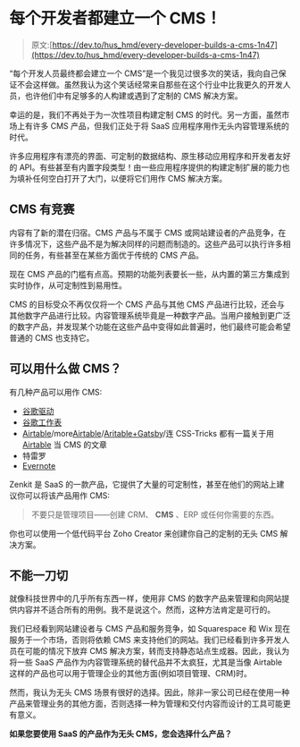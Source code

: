 # 每个开发者都建立一个 CMS！

> 原文:[https://dev.to/hus_hmd/every-developer-builds-a-cms-1n47](https://dev.to/hus_hmd/every-developer-builds-a-cms-1n47)

“每个开发人员最终都会建立一个 CMS”是一个我见过很多次的笑话，我向自己保证不会这样做。虽然我认为这个笑话经常来自那些在这个行业中比我更久的开发人员，也许他们中有足够多的人构建或遇到了定制的 CMS 解决方案。

幸运的是，我们不再处于为一次性项目构建定制 CMS 的时代。另一方面，虽然市场上有许多 CMS 产品，但我们正处于将 SaaS 应用程序用作无头内容管理系统的时代。

许多应用程序有漂亮的界面、可定制的数据结构、原生移动应用程序和开发者友好的 API。有些甚至有内置字段类型！由一些应用程序提供的构建定制扩展的能力也为填补任何空白打开了大门，以便将它们用作 CMS 解决方案。

## [](#cms-has-a-competition)CMS 有竞赛

内容有了新的潜在归宿。CMS 产品与不属于 CMS 或网站建设者的产品竞争，在许多情况下，这些产品不是为解决同样的问题而制造的。这些产品可以执行许多相同的任务，有些甚至在某些方面优于传统的 CMS 产品。

现在 CMS 产品的门槛有点高。预期的功能列表要长一些，从内置的第三方集成到实时协作，从可定制性到易用性。

CMS 的目标受众不再仅仅将一个 CMS 产品与其他 CMS 产品进行比较，还会与其他数字产品进行比较。内容管理系统毕竟是一种数字产品。当用户接触到更广泛的数字产品，并发现某个功能在这些产品中变得如此普遍时，他们最终可能会希望普通的 CMS 也支持它。

## [](#what-can-you-use-as-a-cms)可以用什么做 CMS？

有几种产品可以用作 CMS:

*   [谷歌驱动](https://github.com/max-barry/google-drive-cms)
*   [谷歌工作表](https://blog.usejournal.com/how-to-use-google-sheets-as-a-cms-or-a-database-f9d8e736fdce)
*   [Airtable](https://github.com/postlight/liftoff)/more[Airtable](https://airtable.com/universe/exp6Y34FZJdv6mKS5/twilios-lightweight-cms)/[Aritable+Gatsby](https://blog.airtable.com/build-your-own-custom-blog-cms-with-airtable-and-gatsbyjs/)/连 CSS-Tricks 都有一篇关于用 [Airtable](https://css-tricks.com/getting-to-grips-with-the-airtable-api/) 当 CMS 的文章
*   特雷罗
*   [Evernote](https://flyingsquirrelbook.com/notes/2/evernote-as-a-cms/)

Zenkit 是 SaaS 的一款产品，它提供了大量的可定制性，甚至在他们的网站上建议你可以将该产品用作 CMS:

> 不要只是管理项目——创建 CRM、 **CMS** 、ERP 或任何你需要的东西。

你也可以使用一个低代码平台 Zoho Creator 来创建你自己的定制的无头 CMS 解决方案。

## [](#not-a-onesizefitsall)不能一刀切

就像科技世界中的几乎所有东西一样，使用非 CMS 的数字产品来管理和向网站提供内容并不适合所有的用例。我不是说这个。然而，这种方法肯定是可行的。

我们已经看到网站建设者与 CMS 产品和服务竞争，如 Squarespace 和 Wix 现在服务于一个市场，否则将依赖 CMS 来支持他们的网站。我们已经看到许多开发人员在可能的情况下放弃 CMS 解决方案，转而支持静态站点生成器。因此，我认为将一些 SaaS 产品作为内容管理系统的替代品并不太疯狂，尤其是当像 Airtable 这样的产品也可以用于管理企业的其他方面(例如项目管理、CRM)时。

然而，我认为无头 CMS 场景有很好的选择。因此，除非一家公司已经在使用一种产品来管理业务的其他方面，否则选择一种为管理和交付内容而设计的工具可能更有意义。

**如果您要使用 SaaS 的产品作为无头 CMS，您会选择什么产品？**